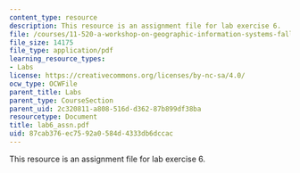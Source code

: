 ```yaml
---
content_type: resource
description: This resource is an assignment file for lab exercise 6.
file: /courses/11-520-a-workshop-on-geographic-information-systems-fall-2005/87cab376ec7592a0584d4333db6dccac_lab6_assn.pdf
file_size: 14175
file_type: application/pdf
learning_resource_types:
- Labs
license: https://creativecommons.org/licenses/by-nc-sa/4.0/
ocw_type: OCWFile
parent_title: Labs
parent_type: CourseSection
parent_uid: 2c320811-a808-516d-d362-87b899df38ba
resourcetype: Document
title: lab6_assn.pdf
uid: 87cab376-ec75-92a0-584d-4333db6dccac
---
```

This resource is an assignment file for lab exercise 6.